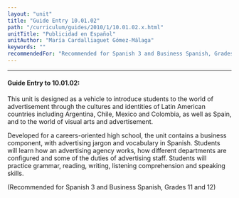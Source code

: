 ```yaml
---
layout: "unit"
title: "Guide Entry 10.01.02"
path: "/curriculum/guides/2010/1/10.01.02.x.html"
unitTitle: "Publicidad en Español"
unitAuthor: "María Cardalliaguet Gómez-Málaga"
keywords: ""
recommendedFor: "Recommended for Spanish 3 and Business Spanish, Grades 11 and 12"
---
```

<body>
<hr/>
<h4>
Guide Entry to 10.01.02:
</h4>
<p>
This unit is designed as a vehicle to introduce students to the world of advertisement through the cultures and identities of Latin American countries including Argentina, Chile, Mexico and Colombia, as well as Spain, and to the world of visual arts and advertisement.
</p>
<p>
Developed for a careers-oriented high school, the unit contains a business component, with advertising jargon and vocabulary in Spanish. Students will learn how an advertising agency works, how different departments are configured and some of the duties of advertising staff. Students will practice grammar, reading, writing, listening comprehension and speaking skills.
</p>
<p>
(Recommended for Spanish 3 and Business Spanish, Grades 11 and 12)
</p>
</body>